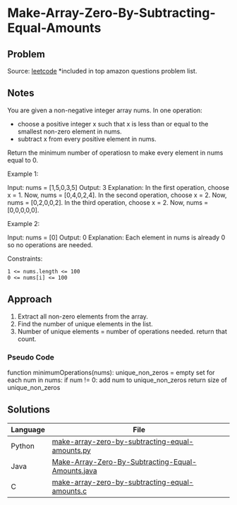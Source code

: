 # Make-Array-Zero-By-Subtracting-Equal-Amounts

## Problem
Source: [leetcode](https://leetcode.com/problems/make-array-zero-by-subtracting-equal-amounts/)
*included in top amazon questions problem list. 
## Notes

You are given a non-negative integer array nums. 
In one operation: 
- choose a positive integer x such that x is less than or equal to the smallest non-zero element in nums.
- subtract x from every positive element in nums.

Return the minimum number of operatiosn to make every element in nums equal to 0. 

Example 1:

Input: nums = [1,5,0,3,5]
Output: 3
Explanation:
In the first operation, choose x = 1. Now, nums = [0,4,0,2,4].
In the second operation, choose x = 2. Now, nums = [0,2,0,0,2].
In the third operation, choose x = 2. Now, nums = [0,0,0,0,0].

Example 2:

Input: nums = [0]
Output: 0
Explanation: Each element in nums is already 0 so no operations are needed.

 
Constraints:

    1 <= nums.length <= 100
    0 <= nums[i] <= 100


## Approach

1. Extract all non-zero elements from the array.
2. Find the number of unique elements in the list. 
3. Number of unique elements = number of operations needed. return that count. 

### Pseudo Code

function minimumOperations(nums):
    unique_non_zeros = empty set
    for each num in nums:
        if num != 0:
            add num to unique_non_zeros
    return size of unique_non_zeros

## Solutions
| Language | File |
|----------|------|
| Python | [make-array-zero-by-subtracting-equal-amounts.py](python/make-array-zero-by-subtracting-equal-amounts.py) |
| Java | [Make-Array-Zero-By-Subtracting-Equal-Amounts.java](java/Make-Array-Zero-By-Subtracting-Equal-Amounts.java) |
| C | [make-array-zero-by-subtracting-equal-amounts.c](c/make-array-zero-by-subtracting-equal-amounts.c) |